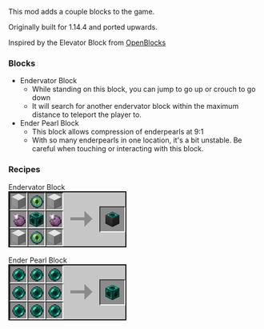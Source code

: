 This mod adds a couple blocks to the game.

Originally built for 1.14.4 and ported upwards.

Inspired by the Elevator Block from [OpenBlocks](https://ftbwiki.org/Elevator_(OpenBlocks))

### Blocks

* Endervator Block
  - While standing on this block, you can jump to go up or crouch to go down
  - It will search for another endervator block within the maximum distance to teleport the player to.
* Ender Pearl Block
  - This block allows compression of enderpearls at 9:1
  - With so many enderpearls in one location, it's a bit unstable. Be careful when touching or interacting with this block.
 
 
 ### Recipes
 
 Endervator Block  
 ![Endervator Block Recipe](https://raw.githubusercontent.com/Pugsworth/Endervator/master/github/recipe-endervator_block.png)
 
 Ender Pearl Block  
 ![Ender Pearl Block Recipe](https://raw.githubusercontent.com/Pugsworth/Endervator/master/github/recipe-enderpearl_block.png)
 
